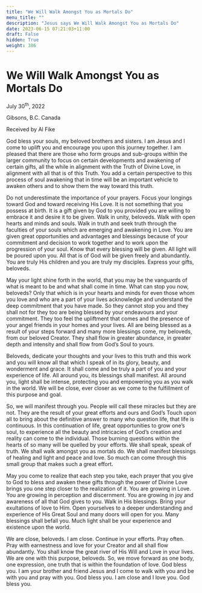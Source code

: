 ```yaml
---
title: "We Will Walk Amongst You as Mortals Do"
menu_title: ""
description: "Jesus says We Will Walk Amongst You as Mortals Do"
date: 2023-06-15 07:21:03+11:00
draft: False
hidden: True
weight: 386
---
```

# We Will Walk Amongst You as Mortals Do

July 30<sup>th</sup>, 2022

Gibsons, B.C. Canada

Received by Al Fike   

God bless your souls, my beloved brothers and sisters. I am Jesus and I come to uplift you and encourage you upon this journey together. I am pleased that there are those who form groups and sub-groups within the larger community to focus on certain developments and awakening of certain gifts, all the while in alignment with the Truth of Divine Love, in alignment with all that is of this Truth. You add a certain perspective to this process of soul awakening that in time will be an important vehicle to awaken others and to show them the way toward this truth.

Do not underestimate the importance of your prayers. Focus your longings toward God and toward receiving His Love. It is not something that you possess at birth. It is a gift given by God to you provided you are willing to embrace it and desire it to be given. Walk in unity, beloveds. Walk with open hearts and minds and souls. Walk in truth and seek truth through the faculties of your souls which are emerging and awakening in Love. You are given great opportunities and advantages and blessings because of your commitment and decision to work together and to work upon the progression of your soul. Know that every blessing will be given. All light will be poured upon you. All that is of God will be given freely and abundantly. You are truly His children and you are truly my disciples. Express your gifts, beloveds. 

May your light shine forth in the world, that you may be the vanguards of what is meant to be and what shall come in time. What can stop you now, beloveds? Only that which is in your hearts and minds for even those whom you love and who are a part of your lives acknowledge and understand the deep commitment that you have made. So they cannot stop you and they shall not for they too are being blessed by your endeavours and your commitment. They too feel the upliftment that comes and the presence of your angel friends in your homes and your lives. All are being blessed as a result of your steps forward and many more blessings come, my beloveds, from our beloved Creator. They shall flow in greater abundance, in greater depth and intensity and shall flow from God’s Soul to yours. 

Beloveds, dedicate your thoughts and your lives to this truth and this work and you will know all that which I speak of in its glory, beauty, and wonderment and grace. It shall come and be truly a part of you and your experience of life. All around you, its blessings shall manifest. All around you, light shall be intense, protecting you and empowering you as you walk in the world. We will be close, ever closer as we come to the fulfillment of this purpose and goal. 

So, we will manifest through you. People will call these miracles but they are not. They are the result of your great efforts and ours and God’s Touch upon all to bring about the definitive answer to many who question life, that life is continuous. In this continuation of life, great opportunities to grow one’s soul, to experience all the beauty and intricacies of God’s creation and reality can come to the individual. Those burning questions within the hearts of so many will be quelled by your efforts. We shall speak, speak of truth. We shall walk amongst you as mortals do. We shall manifest blessings of healing and light and peace and love. So much can come through this small group that makes such a great effort.

May you come to realize that each step you take, each prayer that you give to God to bless and awaken these gifts through the power of Divine Love brings you one step closer to the realization of it. You are growing in Love. You are growing in perception and discernment. You are growing in joy and awareness of all that God gives to you. Walk in His blessings. Bring your exultations of love to Him. Open yourselves to a deeper understanding and experience of His Great Soul and many doors will open for you. Many blessings shall befall you. Much light shall be your experience and existence upon the world.

We are close, beloveds. I am close. Continue in your efforts. Pray often. Pray with earnestness and love for your Creator and all shall flow abundantly. You shall know the great river of His Will and Love in your lives. We are one with this purpose, beloveds. So, we move forward as one body, one expression, one truth that is within the foundation of love. God bless you. I am your brother and friend Jesus and I come to walk with you and be with you and pray with you. God bless you. I am close and I love you. God bless you.